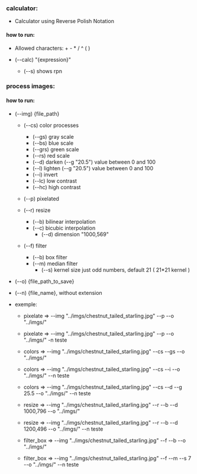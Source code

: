 ### calculator:
- Calculator using Reverse Polish Notation
#### how to run:
- Allowed characters: + - * / ^ ( )

- (--calc) "{expression}"
    - (--s) shows rpn 

### process images:
#### how to run:
- (--img) {file_path}

    - (--cs) color processes 
        - (--gs) gray scale 
        - (--bs) blue scale 
        - (--grs) green scale 
        - (--rs) red scale
        - (--d) darken (--g "20.5") value between 0 and 100
        - (--l) lighten (--g "20.5") value between 0 and 100
        - (--i) invert
        - (--lc) low contrast 
        - (--hc) high contrast

    - (--p) pixelated 

    - (--r) resize
        - (--b) bilinear interpolation
        - (--c) bicubic interpolation
            - (--d) dimension "1000,569"

    - (--f) filter
        - (--b) box filter
        - (--m) median filter
            - (--s) kernel size just odd numbers, default 21 ( 21*21 kernel )

- (--o) {file_path_to_save}
- (--n) {file_name}, without extension

- exemple: 
    - pixelate => --img "../imgs/chestnut_tailed_starling.jpg" --p  --o "../imgs/"
    - pixelate => --img "../imgs/chestnut_tailed_starling.jpg" --p  --o  "../imgs/" -n teste

    - colors => --img "../imgs/chestnut_tailed_starling.jpg" --cs --gs --o "../imgs/"
    - colors => --img "../imgs/chestnut_tailed_starling.jpg" --cs --i --o "../imgs/" --n teste
    - colors => --img "../imgs/chestnut_tailed_starling.jpg" --cs --d --g 25.5 --o "../imgs/" --n teste

    - resize => --img "../imgs/chestnut_tailed_starling.jpg" --r --b --d 1000,796 --o "../imgs/"
    - resize => --img "../imgs/chestnut_tailed_starling.jpg" --r --b --d 1200,496 --o "../imgs/" --n teste

    - filter_box => --img "../imgs/chestnut_tailed_starling.jpg" --f --b --o "../imgs/" 
    - filter_box => --img "../imgs/chestnut_tailed_starling.jpg" --f --m --s 7 --o "../imgs/" --n teste
 